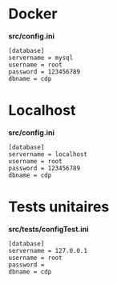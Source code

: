 # Docker

**src/config.ini**
```
[database]
servername = mysql
username = root
password = 123456789
dbname = cdp
```


# Localhost

**src/config.ini**
```
[database]
servername = localhost
username = root
password = 123456789
dbname = cdp
```


# Tests unitaires

**src/tests/configTest.ini**
```
[database]
servername = 127.0.0.1
username = root
password = 
dbname = cdp
```
